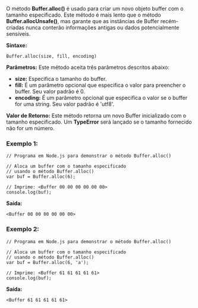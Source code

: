 O método **Buffer.alloc()** é usado para criar um novo objeto buffer com o tamanho especificado. Este método é mais lento que o método **Buffer.allocUnsafe()**, mas garante que as instâncias de Buffer recém-criadas nunca conterão informações antigas ou dados potencialmente sensíveis.

**Sintaxe:**

```
Buffer.alloc(size, fill, encoding)
```

**Parâmetros:** Este método aceita três parâmetros descritos abaixo:

- **size:** Especifica o tamanho do buffer.
- **fill:** É um parâmetro opcional que especifica o valor para preencher o buffer. Seu valor padrão é 0.
- **encoding:** É um parâmetro opcional que especifica o valor se o buffer for uma string. Seu valor padrão é 'utf8'.

**Valor de Retorno:** Este método retorna um novo Buffer inicializado com o tamanho especificado. Um **TypeError** será lançado se o tamanho fornecido não for um número.

### Exemplo 1:

```
// Programa em Node.js para demonstrar o método Buffer.alloc()

// Aloca um buffer com o tamanho especificado
// usando o método Buffer.alloc()
var buf = Buffer.alloc(6);

// Imprime: <Buffer 00 00 00 00 00 00>
console.log(buf);
```

**Saída:**

```
<Buffer 00 00 00 00 00 00>
```

### Exemplo 2:

```
// Programa em Node.js para demonstrar o método Buffer.alloc()

// Aloca um buffer com o tamanho especificado
// usando o método Buffer.alloc()
var buf = Buffer.alloc(6, 'a');

// Imprime: <Buffer 61 61 61 61 61>
console.log(buf);
```

**Saída:**

```
<Buffer 61 61 61 61 61>
```



